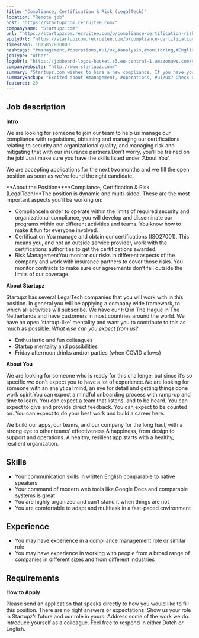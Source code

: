 ```yaml
---
title: "Compliance, Certification & Risk (LegalTech)"
location: "Remote job"
host: "https://startupzcom.recruitee.com/"
companyName: "Startupz.com"
url: "https://startupzcom.recruitee.com/o/compliance-certification-risk-legaltech-4"
applyUrl: "https://startupzcom.recruitee.com/o/compliance-certification-risk-legaltech-4/c/new"
timestamp: 1615852800000
hashtags: "#management,#operations,#ui/ux,#analysis,#monitoring,#English,#Dutch"
jobType: "other"
logoUrl: "https://jobboard-logos-bucket.s3.eu-central-1.amazonaws.com/startupz-com"
companyWebsite: "http://www.startupz.com/"
summary: "Startupz.com wishes to hire a new compliance. If you have you may have experience in working with people from a broad range of companies in different sizes and from different industries, consider applying."
summaryBackup: "Excited about #management, #operations, #ui/ux? Check out this job post!"
featured: 20
---
```


## Job description

**Intro**

We are looking for someone to join our team to help us manage our compliance with regulations, obtaining and managing our certifications relating to security and organizational quality, and managing risk and mitigating that with our insurance partners.Don’t worry, you’ll be trained on the job! Just make sure you have the skills listed under ‘About You’.

We are accepting applications for the next two months and we fill the open position as soon as we’ve found the right candidate.

**About the Position****Compliance, Certification & Risk (LegalTech)**The position is dynamic and multi-sided. These are the most important aspects you’ll be working on:

*   ComplianceIn order to operate within the limits of required security and organizational compliance, you will develop and disseminate our programs within our different activities and teams. You know how to make it fun for everyone involved.
*   Certification You manage and obtain our certifications (ISO27001). This means you, and not an outside service provider, work with the certifications authorities to get the certifications awarded.
*   Risk ManagementYou monitor our risks in different aspects of the company and work with insurance partners to cover those risks. You monitor contracts to make sure our agreements don’t fall outside the limits of our coverage.

**About Startupz**

Startupz has several LegalTech companies that you will work with in this position. In general you will be applying a company wide framework, to which all activities will subscribe. We have our HQ in The Hague in The Netherlands and have customers in most countries around the world. We have an open ‘startup-like’ mentality and want you to contribute to this as much as possible. _What else can you expect from us?_

*   Enthusiastic and fun colleagues
*   Startup mentality and possibilities
*   Friday afternoon drinks and/or parties (when COVID allows)

**About You**

We are looking for someone who is ready for this challenge, but since it’s so specific we don’t expect you to have a lot of experience.We are looking for someone with an analytical mind, an eye for detail and getting things done work spirit.You can expect a mindful onboarding process with ramp-up and time to learn. You can expect a team that listens, and to be heard. You can expect to give and provide direct feedback. You can expect to be counted on. You can expect to do your best work and build a career here.

We build our apps, our teams, and our company for the long haul, with a strong eye to other teams’ effectiveness & happiness, from design to support and operations. A healthy, resilient app starts with a healthy, resilient organization.

## Skills

*   Your communication skills in written English comparable to native speakers
*   Your command of modern web tools like Google Docs and comparable systems is great
*   You are highly organized and can’t stand it when things are not
*   You are comfortable to adapt and multitask in a fast-paced environment

## Experience

*   You may have experience in a compliance management role or similar role
*   You may have experience in working with people from a broad range of companies in different sizes and from different industries

## Requirements

**How to Apply**

Please send an application that speaks directly to how you would like to fill this position. There are no right answers or expectations. Show us your role in Startupz’s future and our role in yours. Address some of the work we do. Introduce yourself as a colleague. Feel free to respond in either Dutch or English.
